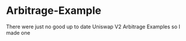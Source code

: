 # Arbitrage-Example

There were just no good up to date Uniswap V2 Arbitrage Examples so I made one
